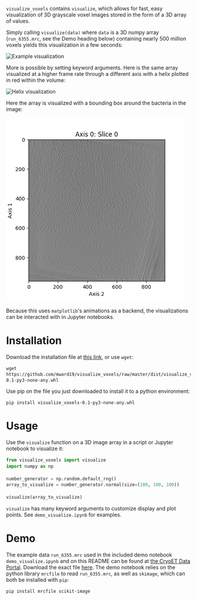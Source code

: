 `visualize_voxels` contains `visualize`, which allows for fast, easy visualization of 3D grayscale voxel images stored in the form of a 3D array of values.

Simply calling `visualize(data)` where `data` is a 3D numpy array (`run_6355.mrc`, see the Demo heading below) containing nearly 500 million voxels yields this visualization in a few seconds:

![Example visualization](default_visualization.gif)

More is possible by setting keyword arguments. Here is the same array visualized at a higher frame rate through a different axis with a helix plotted in red within the volume:

![Helix visualization](helix_visualization.gif)

Here the array is visualized with a bounding box around the bacteria in the image:

![Bounding box visualization](bounding_box.gif)

Because this uses `matplotlib`'s animations as a backend, the visualizations can be interacted with in Jupyter notebooks.

# Installation
Download the installation file at [this link](https://github.com/mward19/visualize_voxels/raw/master/dist/visualize_voxels-0.1-py3-none-any.whl), or use `wget`:

```shell
wget https://github.com/mward19/visualize_voxels/raw/master/dist/visualize_voxels-0.1-py3-none-any.whl
```

Use pip on the file you just downloaded to install it to a python environment:

```shell
pip install visualize_voxels-0.1-py3-none-any.whl
```

# Usage
Use the `visualize` function on a 3D image array in a script or Jupyter notebook to visualize it:

```python
from visualize_voxels import visualize
import numpy as np

number_generator = np.random.default_rng()
array_to_visualize = number_generator.normal(size=(100, 100, 100))

visualize(array_to_visualize)
```

`visualize` has many keyword arguments to customize display and plot points. See `demo_visualize.ipynb` for examples.

# Demo
The example data `run_6355.mrc` used in the included demo notebook `demo_visualize.ipynb` and on this README can be found at [the CryoET Data Portal](https://cryoetdataportal.czscience.com/runs/6355).
Download the exact file [here](https://cryoetdataportal.czscience.com/runs/6355?download-step=download&download-config=tomogram&tomogram-sampling=10.4&tomogram-processing=raw&file-format=mrc&download-tab=download). The demo notebook relies on the python library `mrcfile` to read `run_6355.mrc`, as well as `skimage`, which can both be installed with `pip`: 

```shell
pip install mrcfile scikit-image
```
